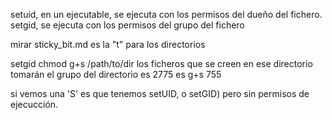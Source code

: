 setuid, en un ejecutable, se ejecuta con los permisos del dueño del fichero.
setgid, se ejecuta con los permisos del grupo del fichero

mirar sticky_bit.md
  es la "t" para los directorios

setgid
chmod g+s /path/to/dir
  los ficheros que se creen en ese directorio tomarán el grupo del directorio
  es 2775 es g+s 755

si vemos una 'S' es que tenemos setUID, o setGID) pero sin permisos de ejecucción.

